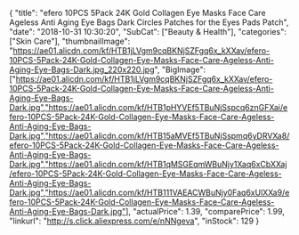 {
	"title": "efero 10PCS 5Pack 24K Gold Collagen Eye Masks Face Care Ageless Anti Aging Eye Bags Dark Circles Patches for the Eyes Pads Patch",
	"date": "2018-10-31 10:30:20",
	"SubCat": ["Beauty & Health"],
	"categories": ["Skin Care"],
	"thumbnailImage": "https://ae01.alicdn.com/kf/HTB1jLVgm9cqBKNjSZFgq6x_kXXav/efero-10PCS-5Pack-24K-Gold-Collagen-Eye-Masks-Face-Care-Ageless-Anti-Aging-Eye-Bags-Dark.jpg_220x220.jpg",
	"BigImage": ["https://ae01.alicdn.com/kf/HTB1jLVgm9cqBKNjSZFgq6x_kXXav/efero-10PCS-5Pack-24K-Gold-Collagen-Eye-Masks-Face-Care-Ageless-Anti-Aging-Eye-Bags-Dark.jpg","https://ae01.alicdn.com/kf/HTB1pHYVEf5TBuNjSspcq6znGFXai/efero-10PCS-5Pack-24K-Gold-Collagen-Eye-Masks-Face-Care-Ageless-Anti-Aging-Eye-Bags-Dark.jpg","https://ae01.alicdn.com/kf/HTB15aMVEf5TBuNjSspmq6yDRVXa8/efero-10PCS-5Pack-24K-Gold-Collagen-Eye-Masks-Face-Care-Ageless-Anti-Aging-Eye-Bags-Dark.jpg","https://ae01.alicdn.com/kf/HTB1qMSGEqmWBuNjy1Xaq6xCbXXaj/efero-10PCS-5Pack-24K-Gold-Collagen-Eye-Masks-Face-Care-Ageless-Anti-Aging-Eye-Bags-Dark.jpg","https://ae01.alicdn.com/kf/HTB111VAEACWBuNjy0Faq6xUlXXa9/efero-10PCS-5Pack-24K-Gold-Collagen-Eye-Masks-Face-Care-Ageless-Anti-Aging-Eye-Bags-Dark.jpg"],
	"actualPrice": 1.39,
	"comparePrice": 1.99,
	"linkurl": "http://s.click.aliexpress.com/e/nNNgeva",
	"inStock": 129
}
